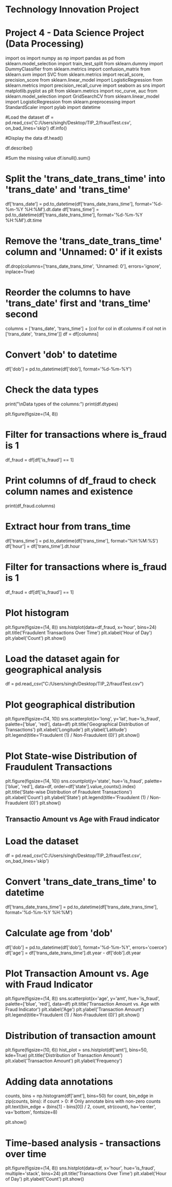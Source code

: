 # Technology Innovation Project
# Project 4 - Data Science Project (Data Processing)
import os
import numpy as np
import pandas as pd
from sklearn.model_selection import train_test_split
from sklearn.dummy import DummyClassifier
from sklearn.metrics import confusion_matrix
from sklearn.svm import SVC
from sklearn.metrics import recall_score, precision_score
from sklearn.linear_model import LogisticRegression
from sklearn.metrics import precision_recall_curve
import seaborn as sns
import matplotlib.pyplot as plt
from sklearn.metrics import roc_curve, auc
from sklearn.model_selection import GridSearchCV
from sklearn.linear_model import LogisticRegression
from sklearn.preprocessing import StandardScaler
import pylab
import datetime

#Load the dataset
df = pd.read_csv('C:/Users/singh/Desktop/TIP_2/fraudTest.csv', on_bad_lines='skip')
df.info()

#Display the data
df.head()

df.describe()

#Sum the missing value
df.isnull().sum()
# Split the 'trans_date_trans_time' into 'trans_date' and 'trans_time'
df['trans_date'] = pd.to_datetime(df['trans_date_trans_time'], format='%d-%m-%Y %H:%M').dt.date
df['trans_time'] = pd.to_datetime(df['trans_date_trans_time'], format='%d-%m-%Y %H:%M').dt.time

# Remove the 'trans_date_trans_time' column and 'Unnamed: 0' if it exists
df.drop(columns=['trans_date_trans_time', 'Unnamed: 0'], errors='ignore', inplace=True)

# Reorder the columns to have 'trans_date' first and 'trans_time' second
columns = ['trans_date', 'trans_time'] + [col for col in df.columns if col not in ['trans_date', 'trans_time']]
df = df[columns]

# Convert 'dob' to datetime
df['dob'] = pd.to_datetime(df['dob'], format='%d-%m-%Y')

# Check the data types
print("\nData types of the columns:")
print(df.dtypes)

plt.figure(figsize=(14, 8))
# Filter for transactions where is_fraud is 1
df_fraud = df[df['is_fraud'] == 1]

# Print columns of df_fraud to check column names and existence
print(df_fraud.columns)

# Extract hour from trans_time
df['trans_time'] = pd.to_datetime(df['trans_time'], format='%H:%M:%S')
df['hour'] = df['trans_time'].dt.hour

# Filter for transactions where is_fraud is 1
df_fraud = df[df['is_fraud'] == 1]

# Plot histogram
plt.figure(figsize=(14, 8))
sns.histplot(data=df_fraud, x='hour', bins=24)
plt.title('Fraudulent Transactions Over Time')
plt.xlabel('Hour of Day')
plt.ylabel('Count')
plt.show()

# Load the dataset again for geographical analysis
df = pd.read_csv("C:/Users/singh/Desktop/TIP_2/fraudTest.csv")

# Plot geographical distribution
plt.figure(figsize=(14, 10))
sns.scatterplot(x='long', y='lat', hue='is_fraud', palette=['blue', 'red'], data=df)
plt.title('Geographical Distribution of Transactions')
plt.xlabel('Longitude')
plt.ylabel('Latitude')
plt.legend(title='Fraudulent (1) / Non-Fraudulent (0)')
plt.show()
# Plot State-wise Distribution of Fraudulent Transactions
plt.figure(figsize=(14, 10))
sns.countplot(y='state', hue='is_fraud', palette=['blue', 'red'], data=df, order=df['state'].value_counts().index)
plt.title('State-wise Distribution of Fraudulent Transactions')
plt.xlabel('Count')
plt.ylabel('State')
plt.legend(title='Fraudulent (1) / Non-Fraudulent (0)')
plt.show()


## Transactio Amount vs Age with Fraud indicator
# Load the dataset
df = pd.read_csv('C:/Users/singh/Desktop/TIP_2/fraudTest.csv', on_bad_lines='skip')

# Convert 'trans_date_trans_time' to datetime
df['trans_date_trans_time'] = pd.to_datetime(df['trans_date_trans_time'], format='%d-%m-%Y %H:%M')

# Calculate age from 'dob'
df['dob'] = pd.to_datetime(df['dob'], format='%d-%m-%Y', errors='coerce')
df['age'] = df['trans_date_trans_time'].dt.year - df['dob'].dt.year

# Plot Transaction Amount vs. Age with Fraud Indicator
plt.figure(figsize=(14, 8))
sns.scatterplot(x='age', y='amt', hue='is_fraud', palette=['blue', 'red'], data=df)
plt.title('Transaction Amount vs. Age with Fraud Indicator')
plt.xlabel('Age')
plt.ylabel('Transaction Amount')
plt.legend(title='Fraudulent (1) / Non-Fraudulent (0)')
plt.show()

# Distribution of transaction amount
plt.figure(figsize=(10, 6))
hist_plot = sns.histplot(df['amt'], bins=50, kde=True)
plt.title('Distribution of Transaction Amount')
plt.xlabel('Transaction Amount')
plt.ylabel('Frequency')

# Adding data annotations
counts, bins = np.histogram(df['amt'], bins=50)
for count, bin_edge in zip(counts, bins):
    if count > 0:  # Only annotate bins with non-zero counts
        plt.text(bin_edge + (bins[1] - bins[0]) / 2, count, str(count), ha='center', va='bottom', fontsize=8)

plt.show()

# Time-based analysis - transactions over time
plt.figure(figsize=(14, 8))
sns.histplot(data=df, x='hour', hue='is_fraud', multiple='stack', bins=24)
plt.title('Transactions Over Time')
plt.xlabel('Hour of Day')
plt.ylabel('Count')
plt.show()
